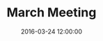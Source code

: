 ---
layout: post
title:  "March Meeting"
date:   2016-03-24 12:00:00
category: human-services-community-building
background: During this meeting of the Human Services &amp; Community Building subcommittee we discussed the group's goals and objectives
agenda: human-services-and-community-building-agenda-2016-03-24.pdf
documents:
  - title: Meeting Packet
    doc-url: human-services-and-community-building-packet-2016-03-24.pdf
    doc-type: PDF
  - title: Meeting Slides
    doc-url: human-services-and-community-building-slides-2016-03-24.pdf
    doc-type: PDF
  - title: Proposed Goals by Category&#58; Housing Issues &amp; Education - <i>First Draft</i>
    doc-url: human-services-and-community-building-proposed-goals-pt1-2016-03-24.pdf
    doc-type: PDF
minutes: human-services-and-community-building-minutes-2016-03-24.pdf
---